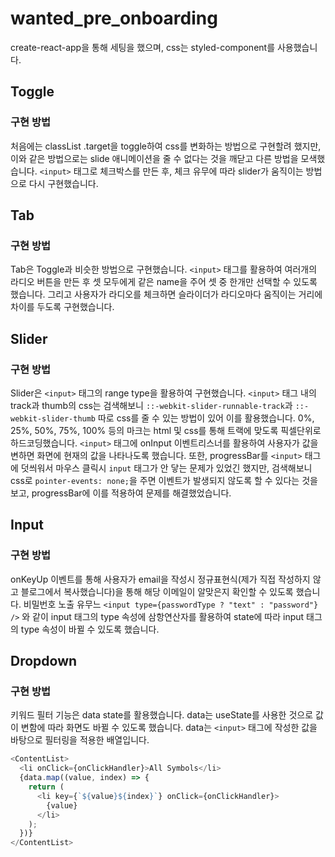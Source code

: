 # wanted_pre_onboarding

create-react-app을 통해 세팅을 했으며, css는 styled-component를 사용했습니다.

## Toggle

### 구현 방법

처음에는 classList .target을 toggle하여 css를 변화하는 방법으로 구현할려 했지만, 이와 같은 방법으로는 slide 애니메이션을 줄 수 없다는 것을 깨닫고 다른 방법을 모색했습니다. `<input>` 태그로 체크박스를 만든 후, 체크 유무에 따라 slider가 움직이는 방법으로 다시 구현했습니다.

## Tab

### 구현 방법

Tab은 Toggle과 비슷한 방법으로 구현했습니다. `<input>` 태그를 활용하여 여러개의 라디오 버튼을 만든 후 셋 모두에게 같은 name을 주어 셋 중 한개만 선택할 수 있도록 했습니다. 그리고 사용자가 라디오를 체크하면 슬라이더가 라디오마다 움직이는 거리에 차이를 두도록 구현했습니다.

## Slider

### 구현 방법

Slider은 `<input>` 태그의 range type을 활용하여 구현했습니다. `<input>` 태그 내의 track과 thumb의 css는 검색해보니 `::-webkit-slider-runnable-track`과 `::-webkit-slider-thumb` 따로 css를 줄 수 있는 방법이 있어 이를 활용했습니다. 0%, 25%, 50%, 75%, 100% 등의 마크는 html 및 css를 통해 트랙에 맞도록 픽셀단위로 하드코딩했습니다. `<input>` 태그에 onInput 이벤트리스너를 활용하여 사용자가 값을 변하면 화면에 현재의 값을 나타나도록 했습니다. 또한, progressBar를 `<input>` 태그에 덧씌워서 마우스 클릭시 `input` 태그가 안 닿는 문제가 있었긴 했지만, 검색해보니 css로 `pointer-events: none;`을 주면 이벤트가 발생되지 않도록 할 수 있다는 것을 보고, progressBar에 이를 적용하여 문제를 해결했었습니다.

## Input

### 구현 방법

onKeyUp 이벤트를 통해 사용자가 email을 작성시 정규표현식(제가 직접 작성하지 않고 블로그에서 복사했습니다)을 통해 해당 이메일이 알맞은지 확인할 수 있도록 했습니다.
비밀번호 노출 유무느 `<input type={passwordType ? "text" : "password"} />` 와 같이 input 태그의 type 속성에 삼항연산자를 활용하여 state에 따라 input 태그의 type 속성이 바뀔 수 있도록 했습니다.

## Dropdown

### 구현 방법

키워드 필터 기능은 data state를 활용했습니다. data는 useState를 사용한 것으로 값이 변함에 따라 화면도 바뀔 수 있도록 했습니다. data는 `<input>` 태그에 작성한 값을 바탕으로 필터링을 적용한 배열입니다.

```js
<ContentList>
  <li onClick={onClickHandler}>All Symbols</li>
  {data.map((value, index) => {
    return (
      <li key={`${value}${index}`} onClick={onClickHandler}>
        {value}
      </li>
    );
  })}
</ContentList>
```
